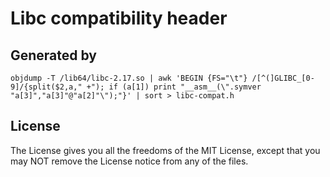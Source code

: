 # Libc compatibility header

## Generated by

```
objdump -T /lib64/libc-2.17.so | awk 'BEGIN {FS="\t"} /[^(]GLIBC_[0-9]/{split($2,a," +"); if (a[1]) print "__asm__(\".symver "a[3]","a[3]"@"a[2]"\");"}' | sort > libc-compat.h
```

## License

The License gives you all the freedoms of the MIT License, except that you may NOT remove the License notice from any of the files.
